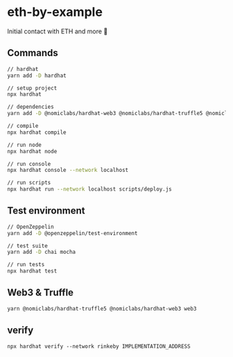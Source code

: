 # eth-by-example

Initial contact with ETH and more 🎉

## Commands

```sh
// hardhat
yarn add -D hardhat

// setup project
npx hardhat

// dependencies
yarn add -D @nomiclabs/hardhat-web3 @nomiclabs/hardhat-truffle5 @nomiclabs/hardhat-ethers ethers

// compile
npx hardhat compile

// run node
npx hardhat node

// run console
npx hardhat console --network localhost

// run scripts
npx hardhat run --network localhost scripts/deploy.js
```

## Test environment

```sh
// OpenZeppelin
yarn add -D @openzeppelin/test-environment

// test suite
yarn add -D chai mocha

// run tests
npx hardhat test
```

## Web3 & Truffle

```sh
yarn @nomiclabs/hardhat-truffle5 @nomiclabs/hardhat-web3 web3
```

## verify

```
npx hardhat verify --network rinkeby IMPLEMENTATION_ADDRESS
```
